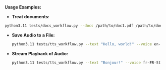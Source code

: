 

**Usage Examples:**

- **Treat documents:**

```bash
python3.11 tests/docs_workflow.py --docs /path/to/doc1.pdf /path/to/doc2.md --save-format md --output-dir outputs/my_docs
```


- **Save Audio to a File:**

  ```bash
  python3.11 tests/tts_workflow.py --text "Hello, world!" --voice en-US-Standard --mode save --output-file hello.wav
  ```

- **Stream Playback of Audio:**

  ```bash
  python3.11 tests/tts_workflow.py --text "Bonjour!" --voice fr-FR-Standard --mode play
  ```